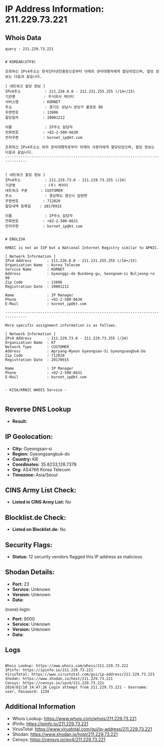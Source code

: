 # IP Address Information: 211.229.73.221

## Whois Data
```
query : 211.229.73.221


# KOREAN(UTF8)

조회하신 IPv4주소는 한국인터넷진흥원으로부터 아래의 관리대행자에게 할당되었으며, 할당 정보는 다음과 같습니다.

[ 네트워크 할당 정보 ]
IPv4주소           : 211.226.0.0 - 211.231.255.255 (/14+/15)
기관명             : 주식회사 케이티
서비스명           : KORNET
주소               : 경기도 성남시 분당구 불정로 90
우편번호           : 13606
할당일자           : 20001212

이름               : IP주소 담당자
전화번호           : +82-2-500-6630
전자우편           : kornet_ip@kt.com

조회하신 IPv4주소는 위의 관리대행자로부터 아래의 사용자에게 할당되었으며, 할당 정보는 다음과 같습니다.
--------------------------------------------------------------------------------


[ 네트워크 할당 정보 ]
IPv4주소           : 211.229.73.0 - 211.229.73.255 (/24)
기관명             : (주) 케이티
네트워크 구분      : CUSTOMER
주소               : 경상북도 경산시 압량면
우편번호           : 712820
할당내역 등록일    : 20170915

이름               : IP주소 담당자
전화번호           : +82-2-500-6631
전자우편           : kornet_ip@kt.com


# ENGLISH

KRNIC is not an ISP but a National Internet Registry similar to APNIC.

[ Network Information ]
IPv4 Address       : 211.226.0.0 - 211.231.255.255 (/14+/15)
Organization Name  : Korea Telecom
Service Name       : KORNET
Address            : Gyeonggi-do Bundang-gu, Seongnam-si Buljeong-ro 90
Zip Code           : 13606
Registration Date  : 20001212

Name               : IP Manager
Phone              : +82-2-500-6630
E-Mail             : kornet_ip@kt.com

--------------------------------------------------------------------------------

More specific assignment information is as follows.

[ Network Information ]
IPv4 Address       : 211.229.73.0 - 211.229.73.255 (/24)
Organization Name  : KT
Network Type       : CUSTOMER
Address            : Apryang-Myeon Gyeongsan-Si Gyeongsangbuk-Do
Zip Code           : 712820
Registration Date  : 20170915

Name               : IP Manager
Phone              : +82-2-500-6631
E-Mail             : kornet_ip@kt.com


- KISA/KRNIC WHOIS Service -


```
## Reverse DNS Lookup
- **Result:** 

## IP Geolocation:
- **City:** Gyeongsan-si
- **Region:** Gyeongsangbuk-do
- **Country:** KR
- **Coordinates:** 35.8233,128.7378
- **Org:** AS4766 Korea Telecom
- **Timezone:** Asia/Seoul

## CINS Army List Check:
- **Listed in CINS Army List:** 
No

## Blocklist.de Check:
- **Listed on Blocklist.de:** 
No

## Security Flags:
- **Status:** 12 security vendors flagged this IP address as malicious

## Shodan Details:
- **Port:** 23
- **Service:** Unknown
- **Version:** Unknown
- **Data:** 
(none) login: 

- **Port:** 9000
- **Service:** Unknown
- **Version:** Unknown
- **Data:** 

## Logs
```

Whois Lookup: https://www.whois.com/whois/211.229.73.221
IPinfo: https://ipinfo.io/211.229.73.221
VirusTotal: https://www.virustotal.com/gui/ip-address/211.229.73.221
Shodan: https://www.shodan.io/host/211.229.73.221
Censys: https://censys.io/ipv4/211.229.73.221
2024/02/10 14:47:26 Login attempt from 211.229.73.221 - Username: user, Password: 1234

```
## Additional Information
- Whois Lookup: https://www.whois.com/whois/211.229.73.221
- IPinfo: https://ipinfo.io/211.229.73.221
- VirusTotal: https://www.virustotal.com/gui/ip-address/211.229.73.221
- Shodan: https://www.shodan.io/host/211.229.73.221
- Censys: https://censys.io/ipv4/211.229.73.221

